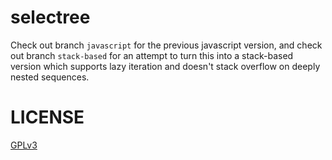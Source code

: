 selectree
=========

Check out branch `javascript` for the previous javascript version, and check out branch `stack-based` for an attempt to turn this into a stack-based version which supports lazy iteration and doesn't stack overflow on deeply nested sequences.

# LICENSE

[GPLv3](GPL.md)
